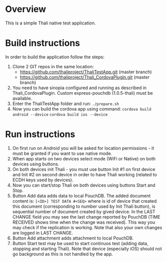 # Overview #

This is a simple Thali native test application.

# Build instructions #

In order to build the application follow the steps:

1. Clone 2 GIT repos in the same location:
    * https://github.com/thaliproject/ThaliTestApp.git (master branch)
    * https://github.com/thaliproject/Thali_CordovaPlugin.git (master branch)
1. You need to have sinopia configured and running as described in Thali_CordovaPlugin.
Custom express-pouchdb (1.0.5-thali) must be available.
1. Enter the ThaliTestApp folder and run:
`./prepare.sh`
1. Now you can build the cordova app using command:
`cordova build android --device`
`cordova build ios --device`

# Run instructions #
1. On first run on Android you will be asked for location permissions - it must be granted
if you want to use native mode.
1. When app starts on two devices select mode (WiFi or Native) on both devices using buttons. 
1. On both devices init Thali - you must use button Init #1 on first device
and Init #2 on second device in order to have Thali working
(related to ECDH keys used by devices).
1. Now you can start/stop Thali on both devices using buttons Start and Stop.
1. Button Add data adds data to local PouchDB. The added document content is:
   `[<ID>] TEST DATA #<SEQ>`
   where <ID> is id of device that created this document (corresponding to number used by Init Thali button),
   <SEQ> is sequential number of document created by gived device.
   In the LAST CHANGE field you may see the last change reported by PouchDB
   (TIME RECEIVED shows time when the change was received).
   This way you may check if the replication is working. Note that also your own changes are
   logged in LAST CHANGE.
1. Button Add attachment adds attachment to local PouchDB.
1. Button Start test may be used to start continuos test (adding data, stopping and starting Thali).
Note that device (especially iOS) should not go background as this is not handled by the app.
